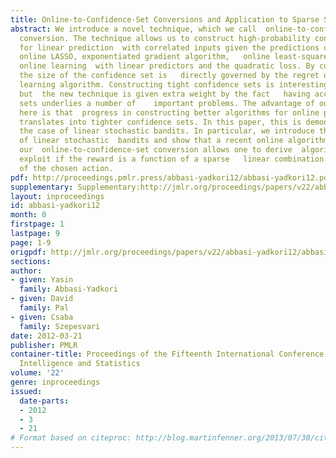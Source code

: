 ```yaml
---
title: Online-to-Confidence-Set Conversions and Application to Sparse Stochastic Bandits
abstract: We introduce a novel technique, which we call  online-to-confidence-set
  conversion. The technique allows us to construct high-probability confidence sets
  for linear prediction  with correlated inputs given the predictions of any algorithm   (e.g.,
  online LASSO, exponentiated gradient algorithm,   online least-squares, p-norm algorithm)   targeting
  online learning  with linear predictors and the quadratic loss. By construction,
  the size of the confidence set is   directly governed by the regret of the online
  learning algorithm. Constructing tight confidence sets is interesting on its own,
  but  the new technique is given extra weight by the fact   having access tight confidence
  sets underlies a number of    important problems. The advantage of our construction
  here is that  progress in constructing better algorithms for online prediction problems   directly
  translates into tighter confidence sets. In this paper, this is demonstrated in
  the case of linear stochastic bandits. In particular, we introduce the sparse variant
  of linear stochastic  bandits and show that a recent online algorithm together with
  our  online-to-confidence-set conversion allows one to derive  algorithms that can
  exploit if the reward is a function of a sparse   linear combination of the components
  of the chosen action.
pdf: http://proceedings.pmlr.press/abbasi-yadkori12/abbasi-yadkori12.pdf
supplementary: Supplementary:http://jmlr.org/proceedings/papers/v22/abbasi-yadkori12/abbasi-yadkori12Supple.pdf
layout: inproceedings
id: abbasi-yadkori12
month: 0
firstpage: 1
lastpage: 9
page: 1-9
origpdf: http://jmlr.org/proceedings/papers/v22/abbasi-yadkori12/abbasi-yadkori12.pdf
sections: 
author:
- given: Yasin
  family: Abbasi-Yadkori
- given: David
  family: Pal
- given: Csaba
  family: Szepesvari
date: 2012-03-21
publisher: PMLR
container-title: Proceedings of the Fifteenth International Conference on Artificial
  Intelligence and Statistics
volume: '22'
genre: inproceedings
issued:
  date-parts:
  - 2012
  - 3
  - 21
# Format based on citeproc: http://blog.martinfenner.org/2013/07/30/citeproc-yaml-for-bibliographies/
---
```

